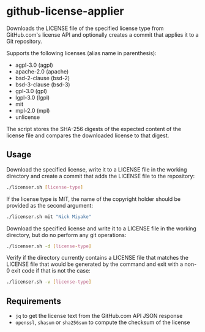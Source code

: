 # github-license-applier
Downloads the LICENSE file of the specified license type from GitHub.com's license
API and optionally creates a commit that applies it to a Git repository.

Supports the following licenses (alias name in parenthesis):

  * agpl-3.0 (agpl)
  * apache-2.0 (apache)
  * bsd-2-clause (bsd-2)
  * bsd-3-clause (bsd-3)
  * gpl-3.0 (gpl)
  * lgpl-3.0 (lgpl)
  * mit
  * mpl-2.0 (mpl)
  * unlicense

The script stores the SHA-256 digests of the expected content of the license file
and compares the downloaded license to that digest.

## Usage

Download the specified license, write it to a LICENSE file in the working
directory and create a commit that adds the LICENSE file to the repository:

```bash
./licenser.sh [license-type]
```

If the license type is MIT, the name of the copyright holder should be provided
as the second argument:

```bash
./licenser.sh mit "Nick Miyake"
```

Download the specified license and write it to a LICENSE file in the working
directory, but do no perform any git operations:

```bash
./licenser.sh -d [license-type]
```

Verify if the directory currently contains a LICENSE file that matches the
LICENSE file that would be generated by the command and exit with a non-0 exit
code if that is not the case:

```bash
./licenser.sh -v [license-type]
```

## Requirements

* `jq` to get the license text from the GitHub.com API JSON response
* `openssl`, `shasum` or `sha256sum` to compute the checksum of the license
